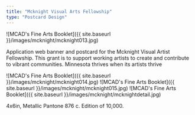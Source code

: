 ```yaml
---
title: "Mcknight Visual Arts Fellowship"
type: "Postcard Design"
---
```


![MCAD's Fine Arts Booklet]({{ site.baseurl }}/images/mcknight/mcknight013.jpg)

Application web banner and postcard for the Mcknight Visual Artist Fellowship. This grant is to support working artists to create and contribute to vibrant communities. Minnesota thrives when its artists thrive

![MCAD's Fine Arts Booklet]({{ site.baseurl }}/images/mcknight/mcknight014.jpg)
![MCAD's Fine Arts Booklet]({{ site.baseurl }}/images/mcknight/mcknight015.jpg)
![MCAD's Fine Arts Booklet]({{ site.baseurl }}/images/mcknight/mcknightdetail.jpg)

4x6in, Metallic Pantone 876 c. Edition of 10,000.
